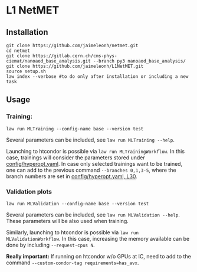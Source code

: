 # L1 NetMET
## Installation

```
git clone https://github.com/jaimeleonh/netmet.git
cd netmet
git clone https://gitlab.cern.ch/cms-phys-ciemat/nanoaod_base_analysis.git --branch py3 nanoaod_base_analysis/
git clone https://github.com/jaimeleonh/L1NetMET.git
source setup.sh
law index --verbose #to do only after installation or including a new task
```

## Usage
### Training:
```
law run MLTraining --config-name base --version test
```

Several parameters can be included, see `law run MLTraining --help`.

Launching to htcondor is possible via `law run MLTrainingWorkflow`. In this case, trainings will consider the parameters stored under [config/hyperopt.yaml](https://github.com/jaimeleonh/netmet/blob/main/config/hyperopt.yaml). In case only selected trainings want to be trained, one can add to the previous command `--branches 0,1,3-5`, where the branch numbers are set in [config/hyperopt.yaml, L30](https://github.com/jaimeleonh/netmet/blob/main/config/hyperopt.yaml#L30).

### Validation plots
```
law run MLValidation --config-name base --version test
```

Several parameters can be included, see `law run MLValidation --help`. These parameters will be also used when training.

Similarly, launching to htcondor is possible via `law run MLValidationWorkflow`. In this case, increasing the memory available can be done by including `--request-cpus N`.


**Really important:** If running on htcondor w/o GPUs at IC, need to add to the command `--custom-condor-tag requirements=has_avx`.

